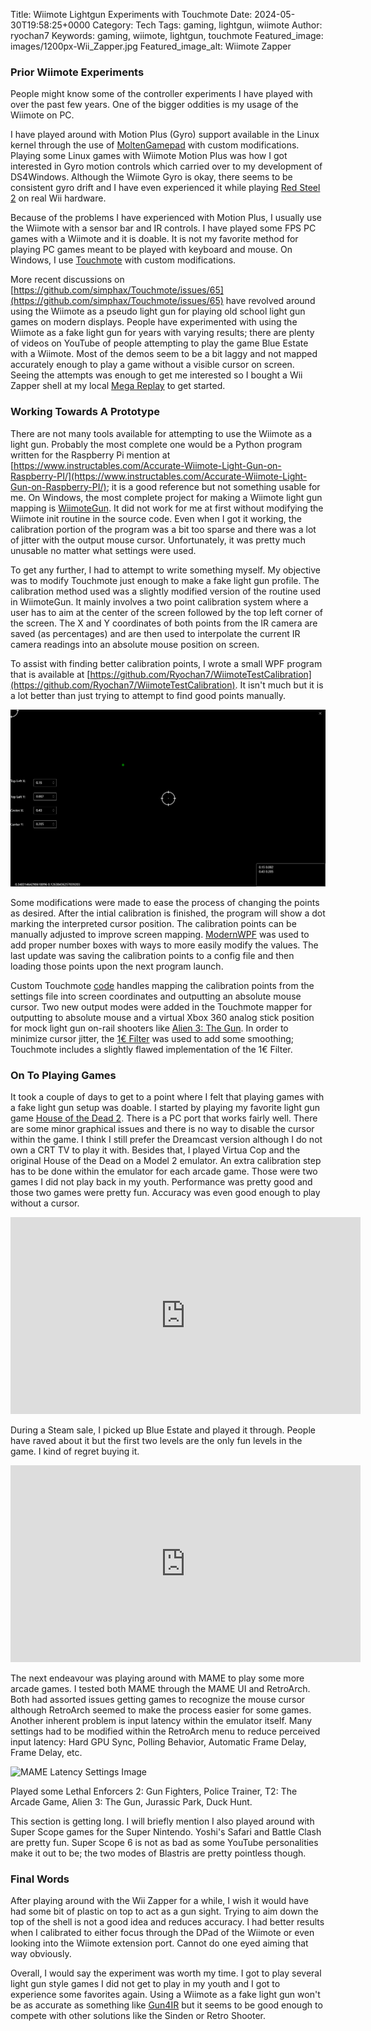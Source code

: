 Title: Wiimote Lightgun Experiments with Touchmote
Date: 2024-05-30T19:58:25+0000
Category: Tech
Tags: gaming, lightgun, wiimote
Author: ryochan7
Keywords: gaming, wiimote, lightgun, touchmote
Featured_image: images/1200px-Wii_Zapper.jpg
Featured_image_alt: Wiimote Zapper

### Prior Wiimote Experiments

People might know some of the controller experiments I have played
with over the past few years. One of the bigger oddities is my usage
of the Wiimote on PC.

I have played around with Motion Plus (Gyro)
support available in the Linux kernel through the use of
[MoltenGamepad](https://github.com/jgeumlek/MoltenGamepad) with
custom modifications. Playing some Linux games with Wiimote Motion Plus
was how I got interested in Gyro motion controls which carried over to
my development of DS4Windows. Although the Wiimote Gyro is okay, there
seems to be consistent gyro drift and I have even experienced it
while playing [Red Steel 2](https://en.wikipedia.org/wiki/Red_Steel_2)
on real Wii hardware.

Because of the problems I have experienced with Motion Plus,
I usually use the Wiimote with a sensor bar and IR controls. I have
played some FPS PC games with a Wiimote and it is doable. It is not my
favorite method for playing PC games meant to be played with
keyboard and mouse. On Windows, I use [Touchmote](https://touchmote.net/)
with custom modifications.

More recent discussions on
[https://github.com/simphax/Touchmote/issues/65](https://github.com/simphax/Touchmote/issues/65)
have revolved around using the Wiimote as a pseudo light gun for playing
old school light gun games on modern displays. People have experimented
with using the Wiimote as a fake light gun for years with varying
results; there are plenty of videos on YouTube of people attempting to
play the game Blue Estate with a Wiimote. Most of the demos seem to be
a bit laggy and not mapped accurately enough to play a game without a
visible cursor on screen. Seeing the attempts was enough to get me
interested so I bought a Wii Zapper shell at my local
[Mega Replay](https://www.discreplay.com/peoria)
to get started.

### Working Towards A Prototype

There are not many tools available for attempting to use the Wiimote
as a light gun. Probably the most complete one would be a Python
program written for the Raspberry Pi mention at
[https://www.instructables.com/Accurate-Wiimote-Light-Gun-on-Raspberry-PI/](https://www.instructables.com/Accurate-Wiimote-Light-Gun-on-Raspberry-PI/);
it is a good reference but not something usable for me. On Windows,
the most complete project for making a Wiimote light gun mapping is
[WiimoteGun](https://github.com/fabricecaruso/WiimoteGun). It did
not work for me at first without modifying the Wiimote init routine in the source
code. Even when I got it working, the calibration portion of the program
was a bit too sparse and there was a lot of jitter with the output
mouse cursor. Unfortunately, it was pretty much unusable no matter
what settings were used.

To get any further, I had to attempt to write something myself. My objective
was to modify Touchmote just enough to make
a fake light gun profile. The calibration method used was a slightly modified
version of the routine used in WiimoteGun. It mainly involves a two point
calibration system where a user has to aim at the center of the screen
followed by the top left corner of the screen. The X and Y coordinates of
both points from the IR camera are saved (as percentages) and are then used
to interpolate the current IR camera readings into an absolute mouse position on screen.

To assist with finding better calibration points, I wrote
a small WPF program that is available at
[https://github.com/Ryochan7/WiimoteTestCalibration](https://github.com/Ryochan7/WiimoteTestCalibration).
It isn't much but it is a lot better than just trying to attempt to find good
points manually.

![Wiimote Gun Calibration Tool](https://raw.githubusercontent.com/Ryochan7/WiimoteTestCalibration/master/gun_calibration_demo_20240424.png)

Some modifications were made to ease the process of changing the points as desired.
After the intial calibration is finished, the program will show a dot marking the
interpreted cursor position. The calibration points can be manually adjusted to
improve screen mapping. [ModernWPF](https://github.com/Kinnara/ModernWpf) was used
to add proper number boxes with ways to more easily modify the values.
The last update was saving the calibration points to a config file and
then loading those points upon the next program launch.

Custom Touchmote [code](https://github.com/Ryochan7/Touchmote/tree/ryochan7_lightgun)
handles mapping the calibration points from the settings
file into screen coordinates and outputting an absolute mouse cursor.
Two new output modes were added in the Touchmote mapper for outputting
to absolute mouse and a virtual Xbox 360 analog stick position for mock light gun
on-rail shooters like [Alien 3: The Gun](https://en.wikipedia.org/wiki/Alien_3:_The_Gun).
In order to minimize cursor jitter, the [1€ Filter](https://gery.casiez.net/1euro/)
was used to add some smoothing; Touchmote includes a slightly flawed
implementation of the 1€ Filter.

### On To Playing Games

It took a couple of days to get to a point where I felt that playing
games with a fake light gun setup was doable. I started by playing
my favorite light gun game [House of the Dead 2](https://en.wikipedia.org/wiki/The_House_of_the_Dead_2).
There is a PC port that works fairly well. There are some minor graphical issues
and there is no way to disable the cursor within the game. I think I still
prefer the Dreamcast version although I do not own a CRT TV to play it with.
Besides that, I played Virtua Cop and the original House of the Dead
on a Model 2 emulator. An extra calibration step has to be done within the emulator
for each arcade game. Those were two games I did not play back in my youth.
Performance was pretty good and those two games were pretty fun.
Accuracy was even good enough to play without a cursor.

<iframe width="560" height="315" src="https://www.youtube.com/embed/b3TlmmYPsho" title="YouTube video player" frameborder="0" allow="accelerometer; autoplay; clipboard-write; encrypted-media; gyroscope; picture-in-picture; web-share" referrerpolicy="strict-origin-when-cross-origin" allowfullscreen></iframe>

During a Steam sale, I picked up Blue Estate and played it through. People
have raved about it but the first two levels are the only fun levels in the game.
I kind of regret buying it.

<iframe width="560" height="315" src="https://www.youtube.com/embed/mRlVyNJm5To" title="YouTube video player" frameborder="0" allow="accelerometer; autoplay; clipboard-write; encrypted-media; gyroscope; picture-in-picture; web-share" referrerpolicy="strict-origin-when-cross-origin" allowfullscreen></iframe>

The next endeavour was playing around with MAME to play some more arcade
games. I tested both MAME through the MAME UI and RetroArch. Both had
assorted issues getting games to recognize the mouse cursor although
RetroArch seemed to make the process easier for some games. Another inherent
problem is input latency within the emulator itself. Many settings had to be modified
within the RetroArch menu to reduce perceived input latency: Hard GPU Sync,
Polling Behavior, Automatic Frame Delay, Frame Delay, etc.

![MAME Latency Settings Image]({static}/images/mame_retroarch_latency_settings.png)

Played some Lethal Enforcers 2: Gun Fighters,
Police Trainer, T2: The Arcade Game, Alien 3: The Gun, Jurassic Park,
Duck Hunt.

This section is getting long. I will briefly mention
I also played around with Super Scope games for the Super Nintendo.
Yoshi's Safari and Battle Clash are pretty fun. Super Scope 6
is not as bad as some YouTube personalities make it out to be; the two modes
of Blastris are pretty pointless though.

### Final Words

After playing around with the Wii Zapper for a while, I wish it would
have had some bit of plastic on top to act as a gun sight. Trying
to aim down the top of the shell is not a good idea and reduces
accuracy. I had better results when I calibrated to either focus
through the DPad of the Wiimote or even looking into the Wiimote
extension port. Cannot do one eyed aiming that way obviously.

Overall, I would say the experiment was worth my time. I got to play
several light gun style games I did not get to play in my youth
and I got to experience some favorites again. Using a Wiimote
as a fake light gun won't be as accurate as something like
[Gun4IR](https://www.gun4ir.com/) but it seems to be good enough to
compete with other solutions like the Sinden or Retro Shooter.
